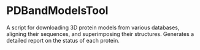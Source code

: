 # PDBandModelsTool
A script for downloading 3D protein models from various databases, aligning their sequences, and superimposing their structures. Generates a detailed report on the status of each protein.
